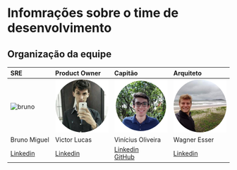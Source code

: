 # Infomrações sobre o time de desenvolvimento

## Organização da equipe
|SRE|Product Owner|Capitão|Arquiteto|
| :--- | :--- | :--- | :--- |
|![bruno](./fotos_time/bumblebee-bruno-src.png)|![victor](./fotos_time/bumblebee-victor-po.png)|![vinicius](./fotos_time/bumblebee-vinicius-capitao.png)|![wagner](./fotos_time/bumblebee-wagner-arquiteto.png)|
|Bruno Miguel|Victor Lucas|Vinícius Oliveira|Wagner Esser|
|[Linkedin]() |[Linkedin]() |[Linkedin](https://www.linkedin.com/in/vinicius-o-bsi/) <br/>[GitHub](https://github.com/viniciusbsi) |[Linkedin]()|
